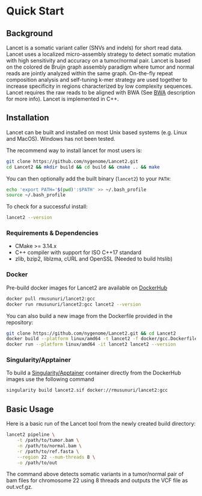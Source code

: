 # Quick Start

## Background

Lancet is a somatic variant caller (SNVs and indels) for short read data. Lancet uses a localized micro-assembly strategy to detect somatic mutation with high sensitivity and accuracy on a tumor/normal pair.
Lancet is based on the colored de Bruijn graph assembly paradigm where tumor and normal reads are jointly analyzed within the same graph. On-the-fly repeat composition analysis and self-tuning k-mer strategy are used together to increase specificity in regions characterized by low complexity sequences. Lancet requires the raw reads to be aligned with BWA (See [BWA](http://bio-bwa.sourceforge.net/bwa.shtml) description for more info). Lancet is implemented in C++.

## Installation

Lancet can be built and installed on most Unix based systems (e.g. Linux and MacOS). Windows has not been tested.

The recommend way to install lancet for most users is:

```bash
git clone https://github.com/nygenome/Lancet2.git
cd Lancet2 && mkdir build && cd build && cmake .. && make
```

You can then optionally add the built binary (`lancet2`) to your `PATH`:

```bash
echo 'export PATH='$(pwd)':$PATH' >> ~/.bash_profile
source ~/.bash_profile
```

To check for a successful install:

```bash
lancet2 --version
```

### Requirements & Dependencies

* CMake >= 3.14.x
* C++ compiler with support for ISO C++17 standard
* zlib, bzip2, liblzma, cURL and OpenSSL (Needed to build htslib)

### Docker

Pre-build docker images for Lancet2 are available on [DockerHub](https://hub.docker.com/r/rmusunuri/lancet2)

```bash
docker pull rmusunuri/lancet2:gcc
docker run rmusunuri/lancet2:gcc lancet2 --version
```

You can also build a new image from the Dockerfile provided in the repository:

```bash
git clone https://github.com/nygenome/Lancet2.git && cd Lancet2
docker build --platform linux/amd64 -t lancet2 -f docker/gcc.Dockerfile .
docker run --platform linux/amd64 -it lancet2 lancet2 --version
```

### Singularity/Apptainer

To build a [Singularity/Apptainer](https://apptainer.org/) container directly from the DockerHub images use the following command

```bash
singularity build lancet2.sif docker://rmusunuri/lancet2:gcc
```

## Basic Usage

Here is a basic run of the Lancet tool from the newly created build directory:

```bash
lancet2 pipeline \
    -t /path/to/tumor.bam \
    -n /path/to/normal.bam \
    -r /path/to/ref.fasta \
    --region 22 --num-threads 8 \
    -o /path/to/out
```

The command above detects somatic variants in a tumor/normal pair of bam files for chromosome 22 using 8 threads and outputs the VCF file as out.vcf.gz.
